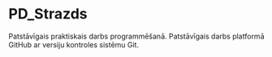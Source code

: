 # PD_Strazds
Patstāvīgais praktiskais darbs programmēšanā.
Patstāvīgais darbs platformā GitHub ar versiju kontroles sistēmu Git.
